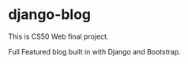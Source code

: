# django-blog

This is CS50 Web final project.


Full Featured blog built in with Django and Bootstrap.
